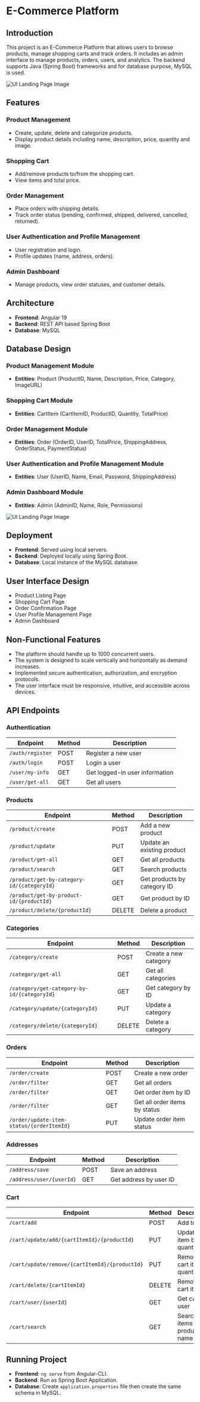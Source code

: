 # E-Commerce Platform

## Introduction
This project is an E-Commerce Platform that allows users to browse products, manage shopping carts and track orders. It includes an admin interface to manage products, orders, users, and analytics. The backend supports Java (Spring Boot) frameworks and for database purpose, MySQL is used.

![UI Landing Page Image](Images/UIpic.png)

## Features
### Product Management
- Create, update, delete and categorize products.
- Display product details including name, description, price, quantity and image.

### Shopping Cart
- Add/remove products to/from the shopping cart.
- View items and total price.

### Order Management
- Place orders with shipping details.
- Track order status (pending, confirmed, shipped, delivered, cancelled, returned).

### User Authentication and Profile Management
- User registration and login.
- Profile updates (name, address, orders).

### Admin Dashboard
- Manage products, view order statuses, and customer details.

## Architecture
- **Frontend**: Angular 19
- **Backend**: REST API based Spring Boot
- **Database**: MySQL

## Database Design
### Product Management Module
- **Entities**: Product (ProductID, Name, Description, Price, Category, ImageURL)

### Shopping Cart Module
- **Entities**: CartItem (CartItemID, ProductID, Quantity, TotalPrice)

### Order Management Module
- **Entities**: Order (OrderID, UserID, TotalPrice, ShippingAddress, OrderStatus, PaymentStatus)

### User Authentication and Profile Management Module
- **Entities**: User (UserID, Name, Email, Password, ShippingAddress)

### Admin Dashboard Module
- **Entities**: Admin (AdminID, Name, Role, Permissions)

![UI Landing Page Image](Images/DB.png)

## Deployment
- **Frontend**: Served using local servers.
- **Backend**: Deployed locally using Spring Boot.
- **Database**: Local instance of the MySQL database.

## User Interface Design
- Product Listing Page
- Shopping Cart Page
- Order Confirmation Page
- User Profile Management Page
- Admin Dashboard

## Non-Functional Features
- The platform should handle up to 1000 concurrent users.
- The system is designed to scale vertically and horizontally as demand increases.
- Implemented secure authentication, authorization, and encryption protocols.
- The user interface must be responsive, intuitive, and accessible across devices.

## API Endpoints

### Authentication
| Endpoint               | Method | Description                    |
|------------------------|--------|--------------------------------|
| `/auth/register`       | POST   | Register a new user            |
| `/auth/login`          | POST   | Login a user                   |
| `/user/my-info`        | GET    | Get logged-in user information |
| `/user/get-all`        | GET    | Get all users                  |

### Products
| Endpoint                         | Method | Description                    |
|----------------------------------|--------|--------------------------------|
| `/product/create`                | POST   | Add a new product              |
| `/product/update`                | PUT    | Update an existing product     |
| `/product/get-all`               | GET    | Get all products               |
| `/product/search`                | GET    | Search products                |
| `/product/get-by-category-id/{categoryId}` | GET    | Get products by category ID    |
| `/product/get-by-product-id/{productId}`   | GET    | Get product by ID              |
| `/product/delete/{productId}`    | DELETE | Delete a product               |

### Categories
| Endpoint                         | Method | Description                    |
|----------------------------------|--------|--------------------------------|
| `/category/create`               | POST   | Create a new category          |
| `/category/get-all`              | GET    | Get all categories             |
| `/category/get-category-by-id/{categoryId}` | GET    | Get category by ID             |
| `/category/update/{categoryId}`  | PUT    | Update a category              |
| `/category/delete/{categoryId}`  | DELETE | Delete a category              |

### Orders
| Endpoint                         | Method | Description                    |
|----------------------------------|--------|--------------------------------|
| `/order/create`                  | POST   | Create a new order             |
| `/order/filter`                  | GET    | Get all orders                 |
| `/order/filter`                  | GET    | Get order item by ID           |
| `/order/filter`                  | GET    | Get all order items by status  |
| `/order/update-item-status/{orderItemId}` | PUT    | Update order item status       |

### Addresses
| Endpoint                         | Method | Description                    |
|----------------------------------|--------|--------------------------------|
| `/address/save`                  | POST   | Save an address                |
| `/address/user/{userId}`         | GET    | Get address by user ID         |

### Cart
| Endpoint                         | Method | Description                    |
|----------------------------------|--------|--------------------------------|
| `/cart/add`                      | POST   | Add to cart                    |
| `/cart/update/add/{cartItemId}/{productId}` | PUT    | Update cart item by quantity   |
| `/cart/update/remove/{cartItemId}/{productId}` | PUT    | Remove cart item by quantity   |
| `/cart/delete/{cartItemId}`      | DELETE | Remove cart item               |
| `/cart/user/{userId}`            | GET    | Get cart by user               |
| `/cart/search`                   | GET    | Search cart items by product name |

## Running Project
- **Frontend**: `ng serve` from Angular-CLI.
- **Backend**: Run as Spring Boot Application.
- **Database**: Create `application.properties` file then create the same schema in MySQL.
